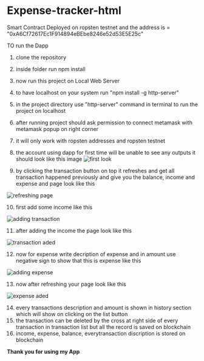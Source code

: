 # Expense-tracker-html
Smart Contract Deployed on ropsten testnet and the address is = "0xA6Cf72617Ec1F914894eBEbe8246e52d53E5E25c"

TO run the Dapp

1. clone the repository
2. inside folder run npm install
3. now run this project on Local Web Server
4. to have localhost on your system run "npm install -g http-server"
5. in the project directory use "http-server" command in terminal to run the project on localhost
6. after running project should ask permission to connect metamask with metamask popup on right corner

7. it will only work with ropsten addresses and ropsten testnet
8. the account using dapp for first time will be unable to see any outputs it should look like this image
 ![first look](https://user-images.githubusercontent.com/61728512/127745465-eeb6236a-55fb-4816-a93f-6d210b9b7a93.jpeg)

9. by clicking the transaction button on top it refreshes and get all transaction happened previously and give you the balance, income and expense and page look like this
 
 ![refreshing page](https://user-images.githubusercontent.com/61728512/127747146-fbf30237-b23c-45ac-ae84-c2b6d773a7fa.jpeg)
 
 
10. first add some income like this 

 ![adding transaction](https://user-images.githubusercontent.com/61728512/127747183-dd75f7cd-e706-4452-bcc9-1ed7620e3882.jpeg)


11. after adding the income the page look like this
 
 ![transaction aded](https://user-images.githubusercontent.com/61728512/127747206-880bc531-943f-46ad-bb52-4449dc3a64c2.jpeg)


12. now for expense write decription of expense and in amount use negative sign to show that this is expense like this
 
 ![adding expense](https://user-images.githubusercontent.com/61728512/127747226-130ee9b2-c2fb-47be-8520-9e1eccc94fd5.jpeg)


13. now after refreshing your page look like this
 
 ![expense aded](https://user-images.githubusercontent.com/61728512/127747241-b6c9ad73-c4f9-48e9-b849-6f3bf4a97d49.jpeg)


14. every transactions description and amount is shown in history section which will show on clicking on the list button
15. the transaction can be deleted by the cross at right side of every transaction in transaction list but all the record is saved on blockchain
16. income, expense, balance, everytransaction discription is stored on blockchain

**Thank you for using my App**
